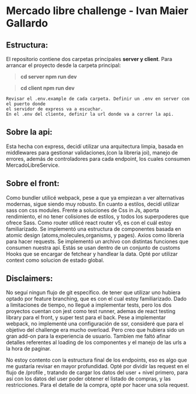 # Mercado libre challenge - Ivan Maier Gallardo

##  Estructura:
El repositorio contiene dos carpetas principales **server y client**.
Para arrancar el proyecto desde la carpeta principal:

> **cd server npm run dev** 

> **cd client npm run dev**

	Revisar el .env.example de cada carpeta. Definir un .env en server con el puerto donde
	el servidor de express va a escuchar. 
	En el .env del cliente, definir la url donde va a correr la api.	

## Sobre la api:

Esta hecha con express, decidí utilizar una arquitectura limpia, basada en middlewares para gestionar validaciones,(con la libreria joi), manejo de errores, además de controladores para cada endpoint, los cuales consumen MercadoLibreService.

## Sobre el front:

Como bundler utilicé webpack, pese a que ya empiezan a ver alternativas modernas, sigue siendo muy robusto.
En cuanto a estilos, decidí utilizar sass con css modules. Frente a soluciones de Css in Js, aporta rendimiento, el no tener colisiones de estilos, y todos los superpoderes que ofrece Sass.
Como router utilicé react router v5, es con el cuál estoy familiarizado.
Se implementó una estructura de componentes basada en atomic design (atoms,molecules,organisms, y pages).
Axios como librería para hacer requests.
Se implementó un archivo con distintas funciones que consumen nuestra api. Estás se usan dentro de un conjunto de customs Hooks que se encargar de fetchear y handlear la data.
Opté por utilizar context como solucion de estado global.

## Disclaimers:
No seguí ningun flujo de git específico. de tener que utilizar uno hubiera optado por feature branching, que es con el cual estoy familiarizado.
Dado a limitaciones de tiempo, no llegué a implementar tests, pero los dos proyectos cuentan con jest como test runner, ademas de react testing library para el front, y super test para el back.
Pese a implementar webpack, no implementé una configuración de ssr, consideré que para el objetivo del challenge era mucho overload. Pero creo que hubiera sido un gran add-on para la experiencia de usuario. Tambíen me faltó afinar detalles referentes al loading de los componentes y el manejo de las urls a la hora de paginar.

No estoy contento con la estructura final de los endpoints, eso es algo que me gustaría revisar en mayor profundidad. Opté por dividir las request en el flujo de /profile , tratando de cargar los datos del user + nivel primero, para así con los datos del user poder obtener el listado de compras, y las restricciones.
Para el detalle de la compra, opté por hacer una sola request.

